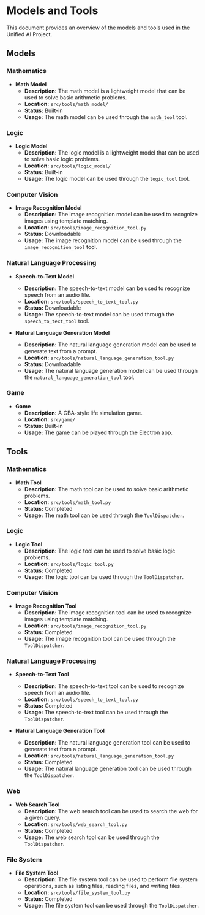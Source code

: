 # Models and Tools

This document provides an overview of the models and tools used in the Unified
AI Project.

## Models

### Mathematics

- **Math Model**
  - **Description:** The math model is a lightweight model that can be used to
    solve basic arithmetic problems.
  - **Location:** `src/tools/math_model/`
  - **Status:** Built-in
  - **Usage:** The math model can be used through the `math_tool` tool.

### Logic

- **Logic Model**
  - **Description:** The logic model is a lightweight model that can be used to
    solve basic logic problems.
  - **Location:** `src/tools/logic_model/`
  - **Status:** Built-in
  - **Usage:** The logic model can be used through the `logic_tool` tool.

### Computer Vision

- **Image Recognition Model**
  - **Description:** The image recognition model can be used to recognize images
    using template matching.
  - **Location:** `src/tools/image_recognition_tool.py`
  - **Status:** Downloadable
  - **Usage:** The image recognition model can be used through the
    `image_recognition_tool` tool.

### Natural Language Processing

- **Speech-to-Text Model**
  - **Description:** The speech-to-text model can be used to recognize speech
    from an audio file.
  - **Location:** `src/tools/speech_to_text_tool.py`
  - **Status:** Downloadable
  - **Usage:** The speech-to-text model can be used through the
    `speech_to_text_tool` tool.

- **Natural Language Generation Model**
  - **Description:** The natural language generation model can be used to
    generate text from a prompt.
  - **Location:** `src/tools/natural_language_generation_tool.py`
  - **Status:** Downloadable
  - **Usage:** The natural language generation model can be used through the
    `natural_language_generation_tool` tool.

### Game

- **Game**
  - **Description:** A GBA-style life simulation game.
  - **Location:** `src/game/`
  - **Status:** Built-in
  - **Usage:** The game can be played through the Electron app.

## Tools

### Mathematics

- **Math Tool**
  - **Description:** The math tool can be used to solve basic arithmetic
    problems.
  - **Location:** `src/tools/math_tool.py`
  - **Status:** Completed
  - **Usage:** The math tool can be used through the `ToolDispatcher`.



### Logic

- **Logic Tool**
  - **Description:** The logic tool can be used to solve basic logic problems.
  - **Location:** `src/tools/logic_tool.py`
  - **Status:** Completed
  - **Usage:** The logic tool can be used through the `ToolDispatcher`.

### Computer Vision

- **Image Recognition Tool**
  - **Description:** The image recognition tool can be used to recognize images
    using template matching.
  - **Location:** `src/tools/image_recognition_tool.py`
  - **Status:** Completed
  - **Usage:** The image recognition tool can be used through the
    `ToolDispatcher`.

### Natural Language Processing

- **Speech-to-Text Tool**
  - **Description:** The speech-to-text tool can be used to recognize speech
    from an audio file.
  - **Location:** `src/tools/speech_to_text_tool.py`
  - **Status:** Completed
  - **Usage:** The speech-to-text tool can be used through the `ToolDispatcher`.

- **Natural Language Generation Tool**
  - **Description:** The natural language generation tool can be used to
    generate text from a prompt.
  - **Location:** `src/tools/natural_language_generation_tool.py`
  - **Status:** Completed
  - **Usage:** The natural language generation tool can be used through the
    `ToolDispatcher`.

### Web

- **Web Search Tool**
  - **Description:** The web search tool can be used to search the web for a
    given query.
  - **Location:** `src/tools/web_search_tool.py`
  - **Status:** Completed
  - **Usage:** The web search tool can be used through the `ToolDispatcher`.

### File System

- **File System Tool**
  - **Description:** The file system tool can be used to perform file system
    operations, such as listing files, reading files, and writing files.
  - **Location:** `src/tools/file_system_tool.py`
  - **Status:** Completed
  - **Usage:** The file system tool can be used through the `ToolDispatcher`.
